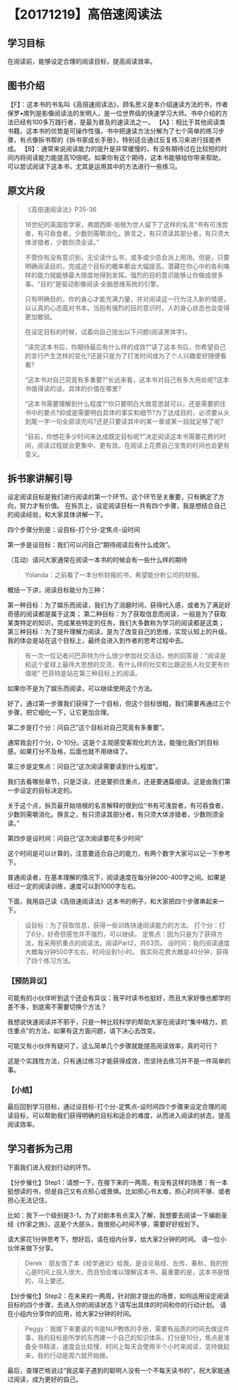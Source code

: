 #  【20171219】高倍速阅读法

## 学习目标

在阅读前，能够设定合理的阅读目标，提高阅读效率。 

## 图书介绍

【F】：这本书的书名叫《高倍速阅读法》，顾名思义是本介绍速读方法的书，作者保罗•席列是影像阅读法的发明人，是一位世界级的快速学习大师。书中介绍的方法已经有100多万践行者，是最为普及的速读法之一。 
【A】：相比于其他阅读类书籍，这本书的优势是可操作性强，书中把速读方法分解为了七个简单的练习步骤，有点像拆书帮的《拆书家成长手册》，特别适合通过反复练习来进行技能养成。 
【B】：通常来说阅读能力的提升是非常缓慢的，有没有期待过在比较短的时间内将阅读能力能提高10倍呢。如果你有这个期待，这本书能够给你带来帮助，可以尝试阅读下这本书，尤其是运用其中的方法进行一些练习。

## 原文片段

>《高倍速阅读法》P35-36
>
> 16世纪的英国哲学家，弗朗西斯·培根为世人留下了这样的名言“书有可浅尝者，有可吞食者，少数则需嚼消化。换言之，有只须读其部分者，有只须大体涉猎者，少数则须全读。”
>
> 不管你有没有意识到，无论读什么书，或多或少总会派上用场。但是，只要明确阅读目的，完成这个目标的概率都会大幅提高。潜藏在你心中的各利咯样的能力就能够最大限度地得到发挥。强烈的目的意识能够让你做成很多事。“目的”是驱动影像阅读·全脑思维系统的引擎。
>
> 只有明确目的，你的身心才能充满力量，并对阅读这一行为注入新的情感，以认真的心态面对书本。当抱有强烈的目的意识时，人的身心状态也会变得更加敏锐。
>
> 在设定目标的时候，试着向自己提出以下问题(阅读黑体字)。
>
> “读完这本书后，你期待最后有什么样的成效?”读了这本书后，你希望自己的言行产生怎样的变化?还是只是为了打发时间或为了个人兴趣爱好随便看看?
>
> “这本书对自己究竟有多重要?”长远来看，这本书对自己有多大用处呢?这本书值得读的话，具体的价值在哪里?
>
> “这本书需要理解到什么程度?”你只要明白大致意思就可以，还是需要抓住书中的要点?抑或是需要明白具体的事实和细节?为了达成目的，必须要从头到尾一字一句全部读完吗?还是只要读其中的某一章或某一段就足够了呢?
>
> “目前，你想花多少时间来达成既定目标呢?”决定阅读这本书需要花费的时间，阅读过程就会更集中、更有效。在阅读上花费自己宝贵的时间也会更有意义。

## 拆书家讲解引导

设定阅读目标是我们进行阅读的第一个环节。这个环节至关重要，只有确定了方向，努力才有价值。
在拆页上，设定阅读目标一共有四个步骤，我是想结合自己的阅读经验，和大家具体讲解一下。

四个步骤分别是：设目标-打个分-定焦点-设时间

第一步是设目标：我们可以问自己“期待阅读后有什么成效”。

（互动）请问大家通常在阅读一本书的时候会有一些什么样的期待

> Yolanda：之前看了一本分析财报的书，希望能分析公司的财报。

概括一下讲，阅读目标能分为三种：

第一种目标：为了娱乐而阅读，我们为了消磨时间，获得代入感，或者为了满足好奇感的阅读都是属于这类；
第二种目标：为了获取信息而阅读，一般是为了获取某类特定的知识，完成某些特定的任务，我们大多数称为学习的阅读都是这类；
第三种目标：为了提升理解力阅读，是为了改变自己的思维，实现认知上的升级。我的体会是站在这个目标上，最终会进入到作者的思考过程中去。

> 有一次一位记者问巴菲特为什么很少参加社交活动，他的回答是：“阅读是和这个星球上最伟大思想的交流，有什么样的社交和比跟这些人社交更有价值呢”
> 巴菲特是站在第三种目标上的阅读。

如果你不是为了娱乐而阅读，可以继续使用这个方法。

好了，通过第一步骤我们获得了一个目标，但这个目标很粗，我们需要再通过三个步骤，把它细化一下，让它更加合理。

第二步是打个分：问自己”这个目标对自己究竟有多重要”。

通常我会打个分，0-10分。这是个主观感受客观化的方法，能强化我们的目标感。如果打分不及格，后面也就不用继续了。

第三步是定焦点：问自己“这次阅读需要读到什么程度”。

我们去看哪些章节，只是泛读，还是要抓住重点，还是要通篇细读。这是由我们第一步设定的目标决定的。

关于这个点，拆页最开始培根的名言解释的很到位“书有可浅尝者，有可吞食者，少数则需嚼消化。换言之，有只须读其部分者，有只须大体涉猎者，少数则须全读。”

第四步是设时间：问自己“这次阅读要花多少时间”

这个时间是可以计算的，注意要适合自己的能力，有两个数字大家可以记一下参考下。

普通阅读者，在基本理解的情况下，阅读速度在每分钟200-400字之间。如果是经过一定的阅读训练，速度可以到1000字左右。

下面，我用自己读《高倍速阅读法》这本书的例子，和大家把四个步骤串起来一下。

> 设目标：为了获取信息，获得一些训练快速阅读能力的方法。
打个分：打了6分，好奇但感觉并不强烈，可以继续。
定焦点：因为只是为了获得方法，我采用抓重点的阅读法。阅读Part2，共63页。
设时间：我的阅读速度大概每分钟500字左右，时间设到1小时。
我实际花费大概是40分钟，获得了四个练习方法。

### 【预防异议】

可能有的小伙伴听到这个还会有异议：我平时读书也挺好，而且大家好像也都学的差不多，到底需不需要切换个方法？

我想说快速阅读并不邪乎，只是一种比较科学的帮助大家在阅读时“集中精力，抓住重点”的方法，如果有这方面问题，请下决心去改变。

可能又有小伙伴有疑问了，这么简单几个步骤就能提高阅读效率，真的可行？

这是个实践性方法，只有通过练习才能获得成效，而坚持去练习并不是一件简单的事。

### 【小结】 

最后回到学习目标，通过设目标-打个分-定焦点-设时间四个步骤来设定合理的阅读目标，可以帮助我们获得明确的目标和适合的难度，从而进入阅读的状态，提高阅读效率。

## 学习者拆为己用

下面我们进入规划行动的环节。

【分步催化】Step1：请想一下，在接下来的一两周，有没有这样的场景：有一本挺想读的书，但是自己又有点担心或畏惧。比如担心书太难，担心时间不够、或者担心无法记住。

比如：我下一个级别是3-1，为了对剧本有点深入了解，我想要去阅读一下编剧圣经《作家之旅》，这是个大部头，我很担心时间不够，需要好好规划下。

请大家花1分钟思考下，想好后，请在组内分享，给大家2分钟的时间。
请一位小伙伴来做下分享。

> Derek：朋友借了本《经学通论》给我，是谈论易经、左传、春秋，我的担心是时间上投入很大，而且怕会难以理解这本书，最重要的是，这本书是借的，马上要还。

【分步催化】Step2：在未来的一两周，针对刚才提出的场景，如何运用设定阅读目标的四个步骤，去进入你的阅读状态？请写出具体的时间和你的行动计划。
请在小组内分享你的应用，给大家2分钟的时间。

> Peggy：我接下来要读的书是NLP教练的手册，需要有品质的时间去做这件事，我的目标是所学的东西建一个自己的知识体系，打分是10分，焦点是准备全书精读，速度会比较慢，时间上每天会使用半个小时来阅读，坚持做起来，我的行动是周六就开始做。

最后，查理芒格说过“我这辈子遇到的聪明人没有一个不每天读书的”，祝大家能通过阅读，成为更好的自己。


